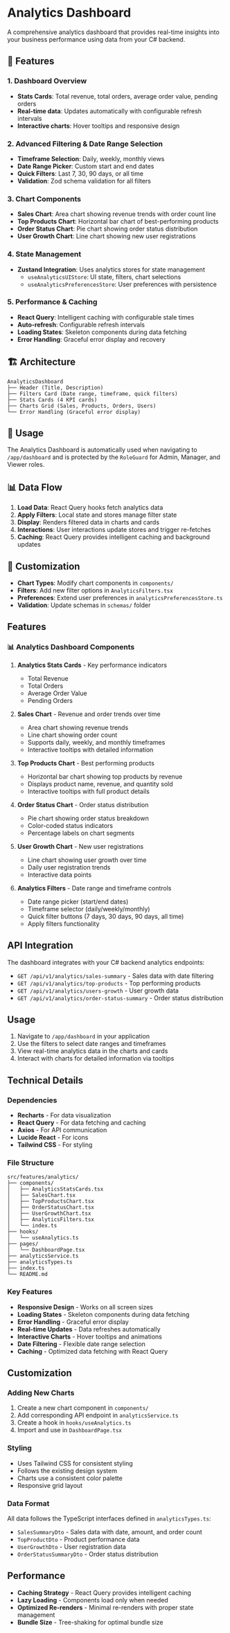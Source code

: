 # Analytics Dashboard

A comprehensive analytics dashboard that provides real-time insights into your business performance using data from your C# backend.

## 🎯 **Features**

### **1. Dashboard Overview**

- **Stats Cards**: Total revenue, total orders, average order value, pending orders
- **Real-time data**: Updates automatically with configurable refresh intervals
- **Interactive charts**: Hover tooltips and responsive design

### **2. Advanced Filtering & Date Range Selection**

- **Timeframe Selection**: Daily, weekly, monthly views
- **Date Range Picker**: Custom start and end dates
- **Quick Filters**: Last 7, 30, 90 days, or all time
- **Validation**: Zod schema validation for all filters

### **3. Chart Components**

- **Sales Chart**: Area chart showing revenue trends with order count line
- **Top Products Chart**: Horizontal bar chart of best-performing products
- **Order Status Chart**: Pie chart showing order status distribution
- **User Growth Chart**: Line chart showing new user registrations

### **4. State Management**

- **Zustand Integration**: Uses analytics stores for state management
  - `useAnalyticsUIStore`: UI state, filters, chart selections
  - `useAnalyticsPreferencesStore`: User preferences with persistence

### **5. Performance & Caching**

- **React Query**: Intelligent caching with configurable stale times
- **Auto-refresh**: Configurable refresh intervals
- **Loading States**: Skeleton components during data fetching
- **Error Handling**: Graceful error display and recovery

## 🏗️ **Architecture**

```
AnalyticsDashboard
├── Header (Title, Description)
├── Filters Card (Date range, timeframe, quick filters)
├── Stats Cards (4 KPI cards)
├── Charts Grid (Sales, Products, Orders, Users)
└── Error Handling (Graceful error display)
```

## 🚀 **Usage**

The Analytics Dashboard is automatically used when navigating to `/app/dashboard` and is protected by the `RoleGuard` for Admin, Manager, and Viewer roles.

## 📊 **Data Flow**

1. **Load Data**: React Query hooks fetch analytics data
2. **Apply Filters**: Local state and stores manage filter state
3. **Display**: Renders filtered data in charts and cards
4. **Interactions**: User interactions update stores and trigger re-fetches
5. **Caching**: React Query provides intelligent caching and background updates

## 🔧 **Customization**

- **Chart Types**: Modify chart components in `components/`
- **Filters**: Add new filter options in `AnalyticsFilters.tsx`
- **Preferences**: Extend user preferences in `analyticsPreferencesStore.ts`
- **Validation**: Update schemas in `schemas/` folder

## Features

### 📊 Analytics Dashboard Components

1. **Analytics Stats Cards** - Key performance indicators
   - Total Revenue
   - Total Orders
   - Average Order Value
   - Pending Orders

2. **Sales Chart** - Revenue and order trends over time
   - Area chart showing revenue trends
   - Line chart showing order count
   - Supports daily, weekly, and monthly timeframes
   - Interactive tooltips with detailed information

3. **Top Products Chart** - Best performing products
   - Horizontal bar chart showing top products by revenue
   - Displays product name, revenue, and quantity sold
   - Interactive tooltips with full product details

4. **Order Status Chart** - Order status distribution
   - Pie chart showing order status breakdown
   - Color-coded status indicators
   - Percentage labels on chart segments

5. **User Growth Chart** - New user registrations
   - Line chart showing user growth over time
   - Daily user registration trends
   - Interactive data points

6. **Analytics Filters** - Date range and timeframe controls
   - Date range picker (start/end dates)
   - Timeframe selector (daily/weekly/monthly)
   - Quick filter buttons (7 days, 30 days, 90 days, all time)
   - Apply filters functionality

## API Integration

The dashboard integrates with your C# backend analytics endpoints:

- `GET /api/v1/analytics/sales-summary` - Sales data with date filtering
- `GET /api/v1/analytics/top-products` - Top performing products
- `GET /api/v1/analytics/users-growth` - User growth data
- `GET /api/v1/analytics/order-status-summary` - Order status distribution

## Usage

1. Navigate to `/app/dashboard` in your application
2. Use the filters to select date ranges and timeframes
3. View real-time analytics data in the charts and cards
4. Interact with charts for detailed information via tooltips

## Technical Details

### Dependencies

- **Recharts** - For data visualization
- **React Query** - For data fetching and caching
- **Axios** - For API communication
- **Lucide React** - For icons
- **Tailwind CSS** - For styling

### File Structure

```
src/features/analytics/
├── components/
│   ├── AnalyticsStatsCards.tsx
│   ├── SalesChart.tsx
│   ├── TopProductsChart.tsx
│   ├── OrderStatusChart.tsx
│   ├── UserGrowthChart.tsx
│   ├── AnalyticsFilters.tsx
│   └── index.ts
├── hooks/
│   └── useAnalytics.ts
├── pages/
│   └── DashboardPage.tsx
├── analyticsService.ts
├── analyticsTypes.ts
├── index.ts
└── README.md
```

### Key Features

- **Responsive Design** - Works on all screen sizes
- **Loading States** - Skeleton components during data fetching
- **Error Handling** - Graceful error display
- **Real-time Updates** - Data refreshes automatically
- **Interactive Charts** - Hover tooltips and animations
- **Date Filtering** - Flexible date range selection
- **Caching** - Optimized data fetching with React Query

## Customization

### Adding New Charts

1. Create a new chart component in `components/`
2. Add corresponding API endpoint in `analyticsService.ts`
3. Create a hook in `hooks/useAnalytics.ts`
4. Import and use in `DashboardPage.tsx`

### Styling

- Uses Tailwind CSS for consistent styling
- Follows the existing design system
- Charts use a consistent color palette
- Responsive grid layout

### Data Format

All data follows the TypeScript interfaces defined in `analyticsTypes.ts`:

- `SalesSummaryDto` - Sales data with date, amount, and order count
- `TopProductDto` - Product performance data
- `UserGrowthDto` - User registration data
- `OrderStatusSummaryDto` - Order status distribution

## Performance

- **Caching Strategy** - React Query provides intelligent caching
- **Lazy Loading** - Components load only when needed
- **Optimized Re-renders** - Minimal re-renders with proper state management
- **Bundle Size** - Tree-shaking for optimal bundle size
